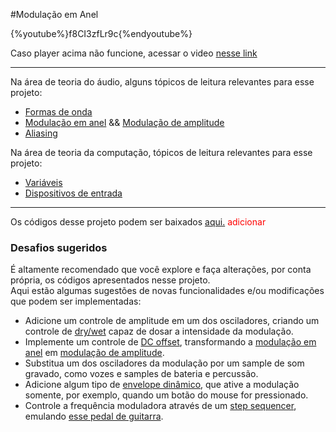 #Modulação em Anel

{%youtube%}f8CI3zfLr9c{%endyoutube%}


Caso player acima não funcione, acessar o video [nesse link](https://youtu.be/f8CI3zfLr9c)

---

Na área de teoria do áudio, alguns tópicos de leitura relevantes para esse projeto:

* [Formas de onda](https://en.wikipedia.org/wiki/Waveform)
* [Modulação em anel](https://en.wikipedia.org/wiki/Ring_modulation) && [Modulação de amplitude](https://en.wikipedia.org/wiki/Amplitude_modulation)
* [Aliasing](https://en.wikipedia.org/wiki/Aliasing)
<p>

Na área de teoria da computação, tópicos de leitura relevantes para esse projeto:

* [Variáveis](https://en.wikipedia.org/wiki/Variable_(computer_science))
* [Dispositivos de entrada](https://en.wikipedia.org/wiki/Input_device)

---

Os códigos desse projeto podem ser baixados [aqui.]() <font color="red">adicionar</font>

### Desafios sugeridos

É altamente recomendado que você explore e faça alterações, por conta própria, os códigos apresentados nesse projeto.<br>
Aqui estão algumas sugestões de novas funcionalidades e/ou modificações que podem ser implementadas:

- Adicione um controle de amplitude em um dos osciladores, criando um controle de [dry/wet](https://www.gearslutz.com/board/electronic-music-instruments-and-electronic-music-production/949616-what-does-wet-dry-mean.html) capaz de dosar a intensidade da modulação.
- Implemente um controle de [DC offset](https://en.wikipedia.org/wiki/DC_bias), transformando a [modulação em anel](https://en.wikipedia.org/wiki/Ring_modulation) em [modulação de amplitude](https://en.wikipedia.org/wiki/Amplitude_modulation).
- Substitua um dos osciladores da modulação por um sample de som gravado, como vozes e samples de bateria e percussão.
- Adicione algum tipo de [envelope dinâmico](https://en.wikipedia.org/wiki/Synthesizer#Attack_Decay_Sustain_Release_(ADSR)_envelope), que ative a modulação somente, por exemplo, quando um botão do mouse for pressionado.
- Controle a frequência moduladora através de um [step sequencer](https://en.wikipedia.org/wiki/Music_sequencer#Step_sequencers), emulando [esse pedal de guitarra](https://www.youtube.com/watch?v=lBZO63OpNgc).
